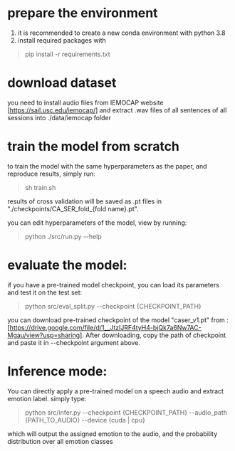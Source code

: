 # prepare the environment 
1. it is recommended to create a new conda environment with python 3.8
2. install required packages with 
 > pip install -r requirements.txt
# download dataset
you need to install audio files from IEMOCAP website [https://sail.usc.edu/iemocap/] and extract .wav files of all sentences of all sessions  into ./data/iemocap folder


# train the model from scratch
to train the model with the same hyperparameters as the paper, and reproduce results, simply run:
> sh train.sh 

results of cross validation will be saved as .pt files in "./checkpoints/CA_SER_fold_{fold name}.pt".

you can edit hyperparameters of the model, view  by running:
 > python ./src/run.py --help

# evaluate the model:
if you have a pre-trained model checkpoint, you can load its parameters and test it on the test set:
> python src/eval_split.py --checkpoint {CHECKPOINT_PATH}

you can download pre-trained checkpoint of the model "caser_v1.pt" from : [https://drive.google.com/file/d/1__JtzlJRF4tyH4-bjQk7a6Nw7AC-Mgau/view?usp=sharing]. After downloading, copy the path of checkpoint and paste it in --checkpoint argument above.

# Inference mode:
You can directly apply a pre-trained model on a speech audio and extract emotion label. simply type:
> python src/infer.py --checkpoint {CHECKPOINT_PATH} --audio_path {PATH_TO_AUDIO} --device {cuda | cpu}

which will output the assigned emotion to the audio, and the probability distribution over all emotion classes 